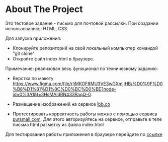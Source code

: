 <h1>About The Project</h1>

Это тестовое задание - письмо для почтовой рассылки.
При создании использовались: HTML, CSS.

Для запуска приложения:
* Клонируйте репозиторий на свой локальный компьютер командой "git clone"
* Откройте файл index.html в браузере.

Примечание: реализован весь функционал по техническому заданию:
- Верстка по макету https://www.figma.com/file/rIjMKOF8MU3VE3wGXmjIHB/%D0%9F%D0%B8%D1%81%D1%8C%D0%BC%D0%BE?node-id=0%3A1&t=3HsMAidRN433RaqQ-0.
- Размещение изображений на сервисе <a href='https://ibb.co/'>ibb.co</a>

- Протестировать корректность работы можно с помощью сервиса <a href='https://putsmail.com/'>putsmail.com</a>. Для этого авторизуйтесь на сервисе, отправьте в теле письма html разметку из файла index.html

Для тестирования работы приложения в браузере перейдите по <a href='https://email-layout-test-task.vercel.app/'>ссылке</a>  
